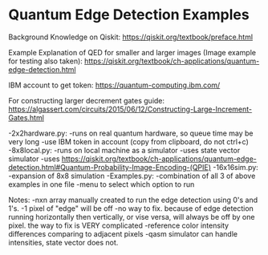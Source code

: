<h1> Quantum Edge Detection Examples </h1>

Background Knowledge on Qiskit:
https://qiskit.org/textbook/preface.html

Example Explanation of QED for smaller and larger images
(Image example for testing also taken):
https://qiskit.org/textbook/ch-applications/quantum-edge-detection.html

IBM account to get token:
https://quantum-computing.ibm.com/

For constructing larger decrement gates guide:
https://algassert.com/circuits/2015/06/12/Constructing-Large-Increment-Gates.html


-2x2hardware.py:
    -runs on real quantum hardware, so queue time may be very long
    -use IBM token in account (copy from clipboard, do not ctrl+c)
-8x8local.py:
    -runs on local machine as a simulator
    -uses state vector simulator
    -uses https://qiskit.org/textbook/ch-applications/quantum-edge-detection.html#Quantum-Probability-Image-Encoding-(QPIE)
-16x16sim.py:
    -expansion of 8x8 simulation
-Examples.py:
    -combination of all 3 of above examples in one file
    -menu to select which option to run

Notes:
-nxn array manually created to run the edge detection using 0's and 1's.
-1 pixel of "edge" will be off
    -no way to fix. because of edge detection running horizontally then vertically, or vise versa,
        will always be off by one pixel. the way to fix is VERY complicated
    -reference color intensity differences comparing to adjacent pixels
    -qasm simulator can handle intensities, state vector does not.